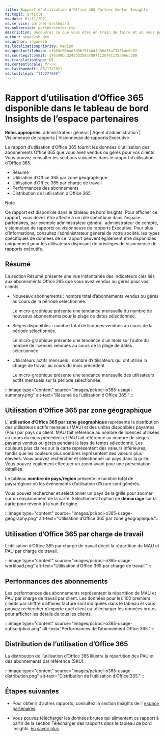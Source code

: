 ```yaml
---
title: Rapport d’utilisation d’Office 365 Partner Center Insights
ms.topic: article
ms.date: 01/11/2021
ms.service: partner-dashboard
ms.subservice: partnercenter-csp
description: Découvrez ce que vous êtes en train de faire et où vous pouvez améliorer l’utilisation des abonnements Office 365 que vous vendez ou gérez pour vos clients.
author: shganesh-dev
ms.author: shganesh
ms.localizationpriority: medium
ms.openlocfilehash: e1b60c96bad5d3bf514bdfb36d36a733364e6c92
ms.sourcegitcommit: 376a49bcd245d3358a78871128761175a96ec200
ms.translationtype: MT
ms.contentlocale: fr-FR
ms.lasthandoff: 06/17/2021
ms.locfileid: "112277808"
---
```

# <a name="office-365-usage-report-available-from-the-partner-center-insights-dashboard"></a>Rapport d’utilisation d’Office 365 disponible dans le tableau de bord Insights de l’espace partenaires

**Rôles appropriés**: administrateur général | Agent d’administration | Visionneuse de rapports | Visionneuse de rapports Executive

Le rapport d’utilisation d’Office 365 fournit les données d’utilisation des abonnements Office 365 que vous avez vendus ou gérés pour vos clients. Vous pouvez consulter les sections suivantes dans le rapport d’utilisation d’Office 365.

- Résumé
- Utilisation d’Office 365 par zone géographique
- Utilisation d’Office 365 par charge de travail
- Performances des abonnements
- Distribution de l’utilisation d’Office 365

 > [!NOTE]
 > Ce rapport est disponible dans le tableau de bord Insights. Pour afficher ce rapport, vous devez être affecté à un rôle spécifique dans l’espace partenaires, par exemple administrateur général, administrateur de compte, visionneuse de rapports ou visionneuse de rapports Executive. Pour plus d’informations, consultez l’administrateur général de votre société. les types spécifiques de données de ce rapport peuvent également être disponibles uniquement pour les utilisateurs disposant de privilèges de visionneuse de rapports exécutifs.

## <a name="summary"></a>Résumé

La section Résumé présente une vue instantanée des indicateurs clés liés aux abonnements Office 365 que vous avez vendus ou gérés pour vos clients.  

- Nouveaux abonnements : nombre total d’abonnements vendus ou gérés au cours de la période sélectionnée.

   Le micro-graphique présente une tendance mensuelle du nombre de nouveaux abonnements pour la plage de dates sélectionnée.

- Sièges disponibles : nombre total de licences vendues au cours de la période sélectionnée.

   Le micro-graphique présente une tendance d’un mois sur l’autre du nombre de licences vendues au cours de la plage de dates sélectionnée.

- Utilisateurs actifs mensuels : nombre d’utilisateurs qui ont utilisé la charge de travail au cours du mois précédent. 

   Le micro-graphique présente une tendance mensuelle des utilisateurs actifs mensuels sur la période sélectionnée.

:::image type="content" source="images/pci/pci-o365-usage-summary.png" alt-text="Résumé de l’utilisation d’Office 365.":::

## <a name="office-365-usage-by-geography"></a>Utilisation d’Office 365 par zone géographique

L' **utilisation d’Office 365 par zone géographique** représente la distribution des utilisateurs actifs mensuels (MAU) et des unités disponibles payantes (Pau) par pays du client. MAU fait référence au nombre de licences utilisées au cours du mois précédent et PAU fait référence au nombre de sièges payants vendus ou gérés pendant le laps de temps sélectionné. Les couleurs plus claires sur la carte représentent des valeurs inférieures, tandis que les couleurs plus sombres représentent des valeurs plus élevées. Vous pouvez rechercher et sélectionner un pays dans la grille. Vous pouvez également effectuer un zoom avant pour une présentation détaillée.

Le tableau **nombre de pays/région** présente le nombre total de pays/régions où les événements d’utilisation d’Azure sont générés.

Vous pouvez rechercher et sélectionner un pays de la grille pour zoomer sur un emplacement de la carte. Sélectionnez l’option de **démarrage** sur la carte pour revenir à la vue d’origine.


:::image type="content" source="images/pci/pci-o365-usage-geography.png" alt-text="Utilisation d’Office 365 par zone géographique.":::

## <a name="office-365-usage-by-workload"></a>Utilisation d’Office 365 par charge de travail

L’utilisation d’Office 365 par charge de travail décrit la répartition de MAU et PAU par charge de travail.

:::image type="content" source="images/pci/pci-o365-usage-workload.png" alt-text="Utilisation d’Office 365 par charge de travail.":::

## <a name="subscriptions-performance"></a>Performances des abonnements

Les performances des abonnements représentent la répartition de MAU et PAU par charge de travail par client. Les données pour les 100 premiers clients par chiffre d’affaires facturé sont indiquées dans le tableau et vous pouvez rechercher n’importe quel client ou télécharger les données brutes pour afficher les détails de tous les clients.

:::image type="content" source="images/pci/pci-o365-usage-subscription.png" alt-text="Performances de l’abonnement Office 365.":::

## <a name="office-365-usage-distribution"></a>Distribution de l’utilisation d’Office 365

La distribution de l’utilisation d’Office 365 illustre la répartition des PAU et des abonnements par référence (SKU).

:::image type="content" source="images/pci/pci-o365-usage-distribution.png" alt-text="Distribution de l’utilisation d’Office 365.":::

## <a name="next-steps"></a>Étapes suivantes

- Pour obtenir d’autres rapports, consultez la section Insights de l' [espace partenaires](partner-center-insights.md).

- Vous pouvez télécharger les données brutes qui alimentent ce rapport à partir de la section Télécharger des rapports dans le tableau de bord Insights. [En savoir plus](pci-download-reports.md) 
